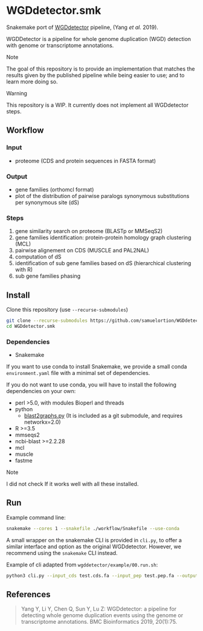 # WGDdetector.smk
Snakemake port of [WGDdetector](https://github.com/yongzhiyang2012/WGDdetector) pipeline, (Yang _et al._ 2019).

WGDDetector is a pipeline for whole genome duplication (WGD) detection with genome or transcriptome annotations.

> [!Note] 
> The goal of this repository is to provide an implementation that matches the results given by the published pipeline while being easier to use; and to learn more doing so.

> [!Warning]
> This repository is a WIP. It currently does not implement all WGDdetector steps.

## Workflow

### Input

- proteome (CDS and protein sequences in FASTA format)

### Output

- gene families (orthomcl format)
- plot of the distribution of pairwise paralogs synonymous substitutions per synonymous site (dS)


### Steps

1. gene similarity search on proteome (BLASTp or MMSeqS2)
2. gene families identification: protein-protein homology graph clustering (MCL)
3. pairwise alignement on CDS (MUSCLE and PAL2NAL)
4. computation of dS
5. identification of sub gene families based on dS (hierarchical clustering with R)
6. sub gene families phasing


## Install

Clone this repository (use `--recurse-submodules`)
```bash
git clone --recurse-submodules https://github.com/samuelortion/WGDdetector.smk.git
cd WGDdetector.smk
```

### Dependencies

- Snakemake

If you want to use conda to install Snakemake, we provide a small conda `environment.yaml` file with a minimal set of dependencies.

If you do not want to use conda, you will have to install the following dependencies on your own:
- perl >5.0, with modules Bioperl and threads
- python
    - [blast2graphs.py](https://github.com/trgibbons/BlastGraphMetrics/blob/master/blast2graphs.py) (It is included as a git submodule, and requires networkx=2.0)
- R >=3.5
- mmseqs2
- ncbi-blast >=2.2.28
- mcl
- muscle
- fastme

<!--TODO: -->
> [!Note]
> I did not check If it works well with all these installed.

## Run

Example command line:
```bash
snakemake --cores 1 --snakefile ./workflow/Snakefile --use-conda
```

A small wrapper on the snakemake CLI is provided in `cli.py`, to offer a similar interface and option as the original WGDdetector. However, we recommend using the `snakemake` CLI instead.

Example of cli adapted from `wgddetector/example/00.run.sh`: 
```bash
python3 cli.py --input_cds test.cds.fa --input_pep test.pep.fa --output_dir output --tmp_dir tmp --thread_num 4 --cluster_engine mmseqs2
```



## References

> Yang Y, Li Y, Chen Q, Sun Y, Lu Z: WGDdetector: a pipeline for detecting whole genome duplication events using the genome or transcriptome annotations. BMC Bioinformatics 2019, 20(1):75.
